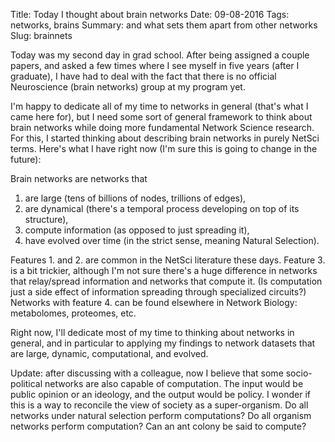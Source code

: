 Title: Today I thought about brain networks
Date: 09-08-2016
Tags: networks, brains
Summary: and what sets them apart from other networks
Slug: brainnets


Today was my second day in grad school.  After being assigned a couple
papers, and asked a few times where I see myself in five years (after I
graduate), I have had to deal with the fact that there is no official
Neuroscience (brain networks) group at my program yet.

I'm happy to dedicate all of my time to networks in general (that's what I
came here for), but I need some sort of general framework to think about
brain networks while doing more fundamental Network Science research.  For
this, I started thinking about describing brain networks in purely NetSci
terms.  Here's what I have right now (I'm sure this is going to change in
the future):

Brain networks are networks that

1. are large (tens of billions of nodes, trillions of edges),
2. are dynamical (there's a temporal process developing on top of its
   structure),
3. compute information (as opposed to just spreading it),
4. have evolved over time (in the strict sense, meaning Natural Selection).

Features 1. and 2. are common in the NetSci literature these days.
Feature 3. is a bit trickier, although I'm not sure there's a huge
difference in networks that relay/spread information and networks that
compute it.  (Is computation just a side effect of information spreading
through specialized circuits?)  Networks with feature 4. can be found
elsewhere in Network Biology: metabolomes, proteomes, etc.

Right now, I'll dedicate most of my time to thinking about networks in
general, and in particular to applying my findings to network datasets that
are large, dynamic, computational, and evolved.


Update: after discussing with a colleague, now I believe that some
socio-political networks are also capable of computation. The input would
be public opinion or an ideology, and the output would be policy.  I wonder
if this is a way to reconcile the view of society as a super-organism.  Do
all networks under natural selection perform computations? Do all organism
networks perform computation? Can an ant colony be said to compute?
